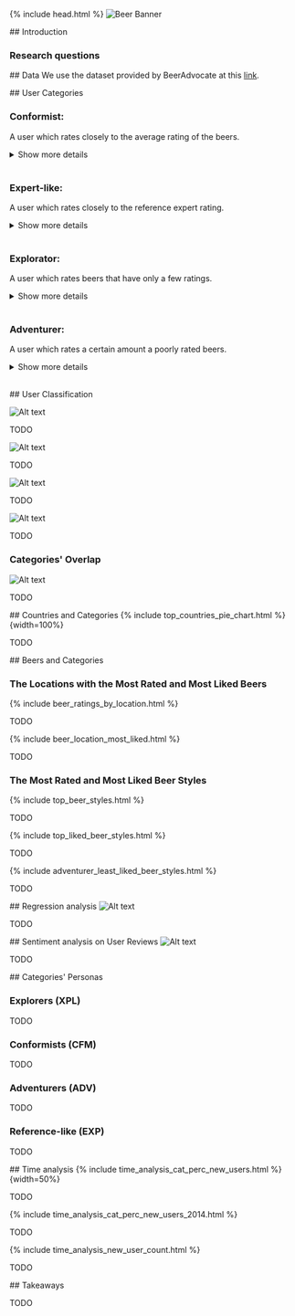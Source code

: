 {% include head.html %}
![Beer Banner](./assets/img/beer_banner_extended.jpg "beer banner")

<a id="section_intro">## Introduction</a>
### Research questions

<a id="section_data">## Data</a>
We use the dataset provided by BeerAdvocate at this [link](https://drive.google.com/drive/folders/1Wz6D2FM25ydFw_-41I9uTwG9uNsN4TCF).

<a id="section_user_categories">## User Categories</a>

### **Conformist:** 
A user which rates closely to the average rating of the beers.

<details>
  <summary>Show more details</summary>
  
  A user   $u$  is a conformist if he/she has a high conformism score defined as follows:
  $$CFM_u = \frac{1}{|B_u|}\sum_{b \in B_u}(\frac{r_{u,b}-\overline{r_b}}{\sigma_b})^2$$
  where $B_u$ is the set of beers the user $u$ has rated, $r_{u,b}$ is the rating given by user $u$ to beer $b$, $\sigma_b$ is the standard deviation of the ratings of the beer $b$, and $\overline{r_b}$ is the average rating of beer $b$.<br/>
  The metric is high if the user, on average, rates beers close to the average rating they get. This metric, aside from classifying users, could be an indicator of hearding effect if users from a particular region (a US state) have a high conformism score on average.
</details>

<br/>

### **Expert-like:** 
A user which rates closely to the reference expert rating.

<details>
  <summary>Show more details</summary>

  A user $u$ is an expert-like if he/she has a high score similarity with our reference for expert rating. The score is defined as follows:
  $$EXP_u = \frac{1}{\frac{1}{|B_u|}\sum_{b \in B_u}(\frac{r_{u,b}-ref_b}{\sigma_b})^2}$$
  where $r_{u,b}$ is the rating given by user $u$ to beer $b$, $\sigma_b$ is the standard deviation of the ratings of the beer $b$, and $ref_b$ is a reference of objective rating of a beer $b$. The reference can be either the bros score in the range $[0,5]$, or the BA score scaled down to the range $[0,5]$ (originally in $[0, 100]$). Since the BA score is more abundant (94.5% of beers rated have a BA score), we may be using it as a reference. Both scores are objective ratings provided by administrators of beeradvocate.com who we assume adhere to the guidelines of objective beer reviewing.<br/>
  The score is large if, on average, the user rates beers close to the reference score. This metric is our best shot at detecting senior beer raters and experts active on the website based solely on the available data.
</details>

<br/>

### **Explorator:**
A user which rates beers that have only a few ratings.

<details>
  <summary>Show more details</summary>
  
  A user $u$ is an explorator if he/she has a high adventurer score defined as follows where $U_{10}(b)$ is the set of at most 10 users that first rated the beer $b$:
  $$XPL_u = \sum_{b \in B_u} \mathbb{1} [u \in U_{10}(b)]$$
  This metric is larger for users that try out new beers that have not been in the spotlight (that is why they are explorators), and is low for users that almost always rate beers that have been already been rated many times before (in our case 10 times at least). This score provides us with information about which users contribute to enriching the experience on the website, either because they rate beers that do not get much attention, or because they "introduce" new beers on the website by being the first people to rate those beers.
</details>

<br/>

### **Adventurer:**
A user which rates a certain amount a poorly rated beers.

<details>
  <summary>Show more details</summary>
  
  A user 
  $u$ is an adventurer if he/she often rates a beer $b$  that has a low score at time $t_{u,b}$ at which he/she rates it, measured as follows where $T$ is a threshold to be determined empirically (see next section):
  $$ADV_u = \sum_{b \in B_u} \mathbb{1} [r_b(t_{u,b}) < T]$$
  This metric is higher for users that try out beers that have a bad rating. We want to know if the users frequenting the website are generally reluctant or willing to try out beers with bad ratings.
</details>

<br/>

<a id="section_classification">## User Classification</a>

![Alt text](./assets/svg/adv_distribution.svg)

TODO
    
![Alt text](./assets/svg/cfm_distribution.svg) 

TODO
    
![Alt text](./assets/svg/exp_distribution.svg) 

TODO
   
![Alt text](./assets/svg/xpl_distribution.svg)  

TODO

### Categories' Overlap
![Alt text](./assets/svg/venn_diagram_categories.svg)  
  
TODO

<a id="section_countries">## Countries and Categories</a>
{% include top_countries_pie_chart.html %}{width=100%}

TODO

<a id="section_beers">## Beers and Categories</a>

### The Locations with the Most Rated and Most Liked Beers

{% include beer_ratings_by_location.html %}

TODO

{% include beer_location_most_liked.html %}

TODO

### The Most Rated and Most Liked Beer Styles

{% include top_beer_styles.html %}

TODO

{% include top_liked_beer_styles.html %}

TODO

{% include adventurer_least_liked_beer_styles.html %}

TODO


<a id="section_reg_analysis">## Regression analysis</a>
![Alt text](./assets/svg/adventurer_regression.svg)

TODO

<a id="section_sent_analysis">## Sentiment analysis on User Reviews</a>
![Alt text](./assets/svg/sentiment_scores.svg)

TODO

<a id="section_personas">## Categories' Personas</a>
### Explorers (XPL)
TODO
### Conformists (CFM)
TODO
### Adventurers (ADV)
TODO
### Reference-like (EXP)
TODO

<a id="section_t_analysis">## Time analysis</a>
{% include time_analysis_cat_perc_new_users.html %}{width=50%}

TODO

{% include time_analysis_cat_perc_new_users_2014.html %}

TODO

{% include time_analysis_new_user_count.html %}

TODO

<a id="section_takeaways">## Takeaways</a>

TODO

